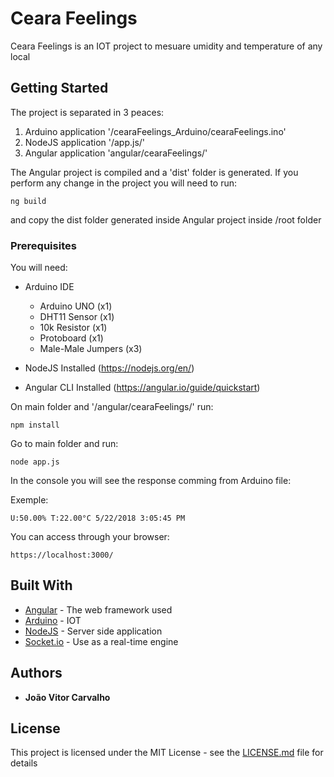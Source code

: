 # Ceara Feelings

Ceara Feelings is an IOT project to mesuare umidity and temperature of any local

## Getting Started

The project is separated in 3 peaces:

1. Arduino application '/cearaFeelings_Arduino/cearaFeelings.ino'
2. NodeJS application  '/app.js/'
3. Angular application 'angular/cearaFeelings/'

The Angular project is compiled and a 'dist' folder is generated. If you perform any change 
in the project you will need to run:

```
ng build
```

and copy the dist folder generated inside Angular project inside /root folder

### Prerequisites

You will need:

- Arduino IDE
    - Arduino UNO (x1)
    - DHT11 Sensor (x1)
    - 10k Resistor (x1)
    - Protoboard (x1)
    - Male-Male Jumpers (x3)

- NodeJS Installed (https://nodejs.org/en/)

- Angular CLI Installed (https://angular.io/guide/quickstart)

On main folder and '/angular/cearaFeelings/' run:
```
npm install
```
Go to main folder and run:
```
node app.js
```
In the console you will see the response comming from Arduino file:

Exemple:
```
U:50.00% T:22.00°C 5/22/2018 3:05:45 PM
```

You can access through your browser: 
```
https://localhost:3000/
```

## Built With

* [Angular](https://angular.io/) - The web framework used
* [Arduino](https://www.arduino.cc/) - IOT
* [NodeJS](https://nodejs.org/en/) - Server side application
* [Socket.io](https://socket.io/) - Use as a real-time engine

## Authors

* **João Vitor Carvalho** 

## License

This project is licensed under the MIT License - see the [LICENSE.md](LICENSE.md) file for details
